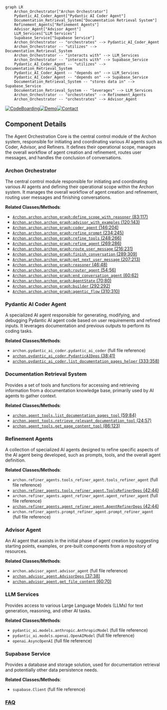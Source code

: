 ```mermaid
graph LR
    Archon_Orchestrator["Archon Orchestrator"]
    Pydantic_AI_Coder_Agent["Pydantic AI Coder Agent"]
    Documentation_Retrieval_System["Documentation Retrieval System"]
    Refinement_Agents["Refinement Agents"]
    Advisor_Agent["Advisor Agent"]
    LLM_Services["LLM Services"]
    Supabase_Service["Supabase Service"]
    Archon_Orchestrator -- "orchestrates" --> Pydantic_AI_Coder_Agent
    Archon_Orchestrator -- "utilizes" --> Documentation_Retrieval_System
    Archon_Orchestrator -- "interacts with" --> LLM_Services
    Archon_Orchestrator -- "interacts with" --> Supabase_Service
    Pydantic_AI_Coder_Agent -- "utilizes" --> Documentation_Retrieval_System
    Pydantic_AI_Coder_Agent -- "depends on" --> LLM_Services
    Pydantic_AI_Coder_Agent -- "depends on" --> Supabase_Service
    Documentation_Retrieval_System -- "stores data in" --> Supabase_Service
    Documentation_Retrieval_System -- "leverages" --> LLM_Services
    Archon_Orchestrator -- "orchestrates" --> Refinement_Agents
    Archon_Orchestrator -- "orchestrates" --> Advisor_Agent
```
[![CodeBoarding](https://img.shields.io/badge/Generated%20by-CodeBoarding-9cf?style=flat-square)](https://github.com/CodeBoarding/CodeBoarding)[![Demo](https://img.shields.io/badge/Try%20our-Demo-blue?style=flat-square)](https://www.codeboarding.org/demo)[![Contact](https://img.shields.io/badge/Contact%20us%20-%20contact@codeboarding.org-lightgrey?style=flat-square)](mailto:contact@codeboarding.org)

## Component Details

The Agent Orchestration Core is the central control module of the Archon system, responsible for initiating and coordinating various AI agents such as Coder, Advisor, and Refiners. It defines their operational scope, manages the overall workflow of agent creation and refinement, routes user messages, and handles the conclusion of conversations.

### Archon Orchestrator
The central control module responsible for initiating and coordinating various AI agents and defining their operational scope within the Archon system. It manages the overall workflow of agent creation and refinement, routing user messages and finishing conversations.


**Related Classes/Methods**:

- <a href="https://github.com/coleam00/Archon/blob/master/archon/archon_graph.py#L83-L117" target="_blank" rel="noopener noreferrer">`Archon.archon.archon_graph:define_scope_with_reasoner` (83:117)</a>
- <a href="https://github.com/coleam00/Archon/blob/master/archon/archon_graph.py#L120-L143" target="_blank" rel="noopener noreferrer">`Archon.archon.archon_graph:advisor_with_examples` (120:143)</a>
- <a href="https://github.com/coleam00/Archon/blob/master/archon/archon_graph.py#L146-L204" target="_blank" rel="noopener noreferrer">`Archon.archon.archon_graph:coder_agent` (146:204)</a>
- <a href="https://github.com/coleam00/Archon/blob/master/archon/archon_graph.py#L234-L245" target="_blank" rel="noopener noreferrer">`Archon.archon.archon_graph:refine_prompt` (234:245)</a>
- <a href="https://github.com/coleam00/Archon/blob/master/archon/archon_graph.py#L248-L266" target="_blank" rel="noopener noreferrer">`Archon.archon.archon_graph:refine_tools` (248:266)</a>
- <a href="https://github.com/coleam00/Archon/blob/master/archon/archon_graph.py#L269-L286" target="_blank" rel="noopener noreferrer">`Archon.archon.archon_graph:refine_agent` (269:286)</a>
- <a href="https://github.com/coleam00/Archon/blob/master/archon/archon_graph.py#L216-L231" target="_blank" rel="noopener noreferrer">`Archon.archon.archon_graph:route_user_message` (216:231)</a>
- <a href="https://github.com/coleam00/Archon/blob/master/archon/archon_graph.py#L289-L309" target="_blank" rel="noopener noreferrer">`Archon.archon.archon_graph:finish_conversation` (289:309)</a>
- <a href="https://github.com/coleam00/Archon/blob/master/archon/archon_graph.py#L207-L213" target="_blank" rel="noopener noreferrer">`Archon.archon.archon_graph:get_next_user_message` (207:213)</a>
- <a href="https://github.com/coleam00/Archon/blob/master/archon/archon_graph.py#L46-L48" target="_blank" rel="noopener noreferrer">`Archon.archon.archon_graph:reasoner` (46:48)</a>
- <a href="https://github.com/coleam00/Archon/blob/master/archon/archon_graph.py#L54-L56" target="_blank" rel="noopener noreferrer">`Archon.archon.archon_graph:router_agent` (54:56)</a>
- <a href="https://github.com/coleam00/Archon/blob/master/archon/archon_graph.py#L60-L62" target="_blank" rel="noopener noreferrer">`Archon.archon.archon_graph:end_conversation_agent` (60:62)</a>
- <a href="https://github.com/coleam00/Archon/blob/master/archon/archon_graph.py#L70-L80" target="_blank" rel="noopener noreferrer">`Archon.archon.archon_graph:AgentState` (70:80)</a>
- <a href="https://github.com/coleam00/Archon/blob/master/archon/archon_graph.py#L292-L292" target="_blank" rel="noopener noreferrer">`Archon.archon.archon_graph:builder` (292:292)</a>
- <a href="https://github.com/coleam00/Archon/blob/master/archon/archon_graph.py#L310-L310" target="_blank" rel="noopener noreferrer">`Archon.archon.archon_graph:agentic_flow` (310:310)</a>


### Pydantic AI Coder Agent
A specialized AI agent responsible for generating, modifying, and debugging Pydantic AI agent code based on user requirements and refined inputs. It leverages documentation and previous outputs to perform its coding tasks.


**Related Classes/Methods**:

- `archon.pydantic_ai_coder.pydantic_ai_coder` (full file reference)
- <a href="https://github.com/coleam00/Archon/blob/master/iterations/v4-streamlit-ui-overhaul/archon/pydantic_ai_coder.py#L38-L41" target="_blank" rel="noopener noreferrer">`archon.pydantic_ai_coder.PydanticAIDeps` (38:41)</a>
- <a href="https://github.com/coleam00/Archon/blob/master/iterations/v4-streamlit-ui-overhaul/archon/pydantic_ai_coder.py#L333-L358" target="_blank" rel="noopener noreferrer">`archon.pydantic_ai_coder.list_documentation_pages_helper` (333:358)</a>


### Documentation Retrieval System
Provides a set of tools and functions for accessing and retrieving information from a documentation knowledge base, primarily used by AI agents to gather context.


**Related Classes/Methods**:

- <a href="https://github.com/coleam00/Archon/blob/master/iterations/v5-parallel-specialized-agents/archon/agent_tools.py#L59-L84" target="_blank" rel="noopener noreferrer">`archon.agent_tools.list_documentation_pages_tool` (59:84)</a>
- <a href="https://github.com/coleam00/Archon/blob/master/iterations/v5-parallel-specialized-agents/archon/agent_tools.py#L24-L57" target="_blank" rel="noopener noreferrer">`archon.agent_tools.retrieve_relevant_documentation_tool` (24:57)</a>
- <a href="https://github.com/coleam00/Archon/blob/master/iterations/v5-parallel-specialized-agents/archon/agent_tools.py#L86-L123" target="_blank" rel="noopener noreferrer">`archon.agent_tools.get_page_content_tool` (86:123)</a>


### Refinement Agents
A collection of specialized AI agents designed to refine specific aspects of the AI agent being developed, such as prompts, tools, and the overall agent definition.


**Related Classes/Methods**:

- `archon.refiner_agents.tools_refiner_agent.tools_refiner_agent` (full file reference)
- <a href="https://github.com/coleam00/Archon/blob/master/iterations/v5-parallel-specialized-agents/archon/refiner_agents/tools_refiner_agent.py#L42-L44" target="_blank" rel="noopener noreferrer">`archon.refiner_agents.tools_refiner_agent.ToolsRefinerDeps` (42:44)</a>
- `archon.refiner_agents.agent_refiner_agent.agent_refiner_agent` (full file reference)
- <a href="https://github.com/coleam00/Archon/blob/master/iterations/v5-parallel-specialized-agents/archon/refiner_agents/agent_refiner_agent.py#L42-L44" target="_blank" rel="noopener noreferrer">`archon.refiner_agents.agent_refiner_agent.AgentRefinerDeps` (42:44)</a>
- `archon.refiner_agents.prompt_refiner_agent.prompt_refiner_agent` (full file reference)


### Advisor Agent
An AI agent that assists in the initial phase of agent creation by suggesting starting points, examples, or pre-built components from a repository of resources.


**Related Classes/Methods**:

- `archon.advisor_agent.advisor_agent` (full file reference)
- <a href="https://github.com/coleam00/Archon/blob/master/iterations/v6-tool-library-integration/archon/advisor_agent.py#L37-L38" target="_blank" rel="noopener noreferrer">`archon.advisor_agent.AdvisorDeps` (37:38)</a>
- <a href="https://github.com/coleam00/Archon/blob/master/iterations/v6-tool-library-integration/archon/advisor_agent.py#L60-L70" target="_blank" rel="noopener noreferrer">`archon.advisor_agent.get_file_content` (60:70)</a>


### LLM Services
Provides access to various Large Language Models (LLMs) for text generation, reasoning, and other AI tasks.


**Related Classes/Methods**:

- `pydantic_ai.models.anthropic.AnthropicModel` (full file reference)
- `pydantic_ai.models.openai.OpenAIModel` (full file reference)
- `openai.AsyncOpenAI` (full file reference)


### Supabase Service
Provides a database and storage solution, used for documentation retrieval and potentially other data persistence needs.


**Related Classes/Methods**:

- `supabase.Client` (full file reference)




### [FAQ](https://github.com/CodeBoarding/GeneratedOnBoardings/tree/main?tab=readme-ov-file#faq)